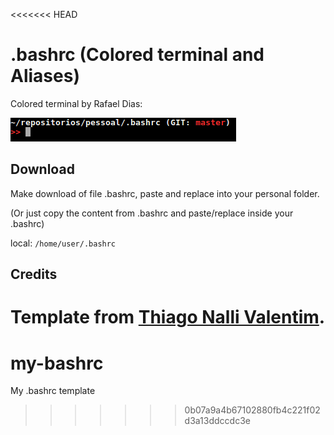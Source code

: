 <<<<<<< HEAD
# .bashrc (Colored terminal and Aliases)

Colored terminal by Rafael Dias:

![Colored terminal](bash.png)

## Download
Make download of file .bashrc, paste and replace into your personal folder. 

(Or just copy the content from .bashrc and paste/replace inside your .bashrc)

local: ```/home/user/.bashrc```

## Credits
Template from [Thiago Nalli Valentim](http://www.diolinux.com.br/2014/09/como-personalizar-o-seu-terminal-linux.html).
=======
# my-bashrc
My .bashrc template
>>>>>>> 0b07a9a4b67102880fb4c221f02d3a13ddccdc3e

